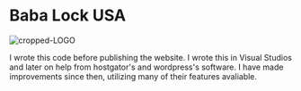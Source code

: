 # Baba Lock USA

![cropped-LOGO](https://user-images.githubusercontent.com/67083470/167426698-d91df490-f2ec-427a-84da-bab84b0fe39c.png)

I wrote this code before publishing the website. I wrote this in Visual Studios and later on help from hostgator's and wordpress's software. I have made improvements since then, utilizing many of their features avaliable.
